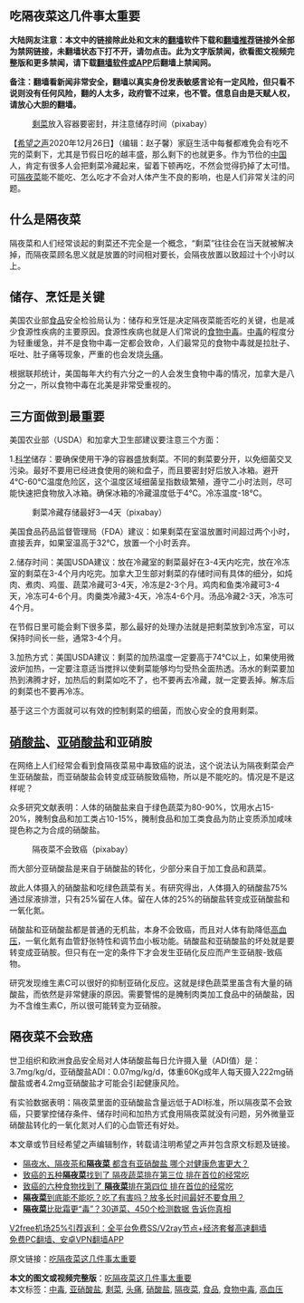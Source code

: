  <h2>吃隔夜菜这几件事太重要</h2> <p class="notice"><b>大陆网友注意：本文中的链接除此处和文末的<a href="https://github.com/bannedbook/fanqiang" >翻墙</a>软件下载和<a href="https://github.com/killgcd/justmysocks/blob/master/README.md">翻墙推荐</a>链接外全部为禁网链接，未翻墙状态下打不开，请勿点击。此为文字版禁闻，欲看图文视频完整版和更多禁闻，请下载<a href="https://github.com/bannedbook/fanqiang">翻墙软件或APP</a>后翻墙上禁闻网。</p><p>备注：翻墙看新闻非常安全，翻墙以真实身份发表敏感言论有一定风险，但只看不说则没有任何风险，翻的人太多，政府管不过来，也不管。信息自由是天赋人权，请放心大胆的翻墙。</b></p>  <div class="entry"> <figure><figcaption><a href="https://www.bannedbook.org/bnews/tag/%E5%89%A9%E8%8F%9C/" class="st_tag internal_tag" rel="tag" title="标签 剩菜 下的日志">剩菜</a>放入容器要密封，并注意储存时间（pixabay）</figcaption></figure> <p>【<span class='wp_keywordlink_affiliate'><a href="https://www.soundofhope.org" title="希望之声" target="_blank">希望之声</a></span>2020年12月26日】（编辑：赵子馨）家庭生活中每餐都难免会有吃不完的菜剩下，尤其是节假日吃的越丰盛，那么剩下的也就更多。作为节俭的<span class='wp_keywordlink_affiliate'><a href="https://www.bannedbook.org/" title="中国" target="_blank">中国</a></span>人，肯定有很多人会把剩菜冷藏起来，留着下顿再吃，不然会觉得扔掉了太可惜。可<a href="https://www.bannedbook.org/bnews/tag/%E9%9A%94%E5%A4%9C%E8%8F%9C/" class="st_tag internal_tag" rel="tag" title="标签 隔夜菜 下的日志">隔夜菜</a>能不能吃、怎么吃才不会对人体产生不良的影响，也是人们非常关注的问题。</p> <h2><strong>什么是隔夜菜</strong></h2> <p>隔夜菜和人们经常谈起的剩菜还不完全是一个概念，“剩菜”往往会在当天就被解决掉，而隔夜菜顾名思义就是放置的时间相对要长，会隔夜放置以致超过十个小时以上。</p> <h2><strong>储存、烹饪是关键</strong></h2> <p>美国农业部<a href="https://www.bannedbook.org/bnews/tag/%e9%a3%9f%e5%93%81/" class="st_tag internal_tag" rel="tag" title="标签 食品 下的日志">食品</a>安全检验局认为：储存和烹饪是决定隔夜菜能否吃的关键，也是减少食源性疾病的主要原因。食源性疾病也就是人们常说的<a href="https://www.bannedbook.org/bnews/tag/%e9%a3%9f%e7%89%a9%e4%b8%ad%e6%af%92/" class="st_tag internal_tag" rel="tag" title="标签 食物中毒 下的日志">食物中毒</a>。<a href="https://www.bannedbook.org/bnews/tag/%E4%B8%AD%E6%AF%92/" class="st_tag internal_tag" rel="tag" title="标签 中毒 下的日志">中毒</a>的程度分为轻重缓急，并不是食物中毒一定都会致命，人们最常见的食物中毒就是拉肚子、呕吐、肚子痛等现象，严重的也会发烧<a href="https://www.bannedbook.org/bnews/tag/%e5%a4%b4%e7%97%9b/" class="st_tag internal_tag" rel="tag" title="标签 头痛 下的日志">头痛</a>。</p> <p>根据联邦统计，美国每年大约有六分之一的人会发生食物中毒的情况，加拿大是八分之一，所以食物中毒在北美是非常受重视的。</p> <h2><strong>三方面做到最重要</strong></h2> <p>美国农业部（USDA）和加拿大卫生部建议要注意三个方面：</p>  <p>1.<span class='wp_keywordlink'><a href="https://www.bannedbook.org/forum11/topic309.html" title="禁片：“科学”的棍子" target="_blank">科学</a></span>储存：要确保使用干净的容器盛放剩菜。不同的剩菜要分开，以免细菌交叉污染。最好不要用已经进食使用的碗和盘子，而且要密封好后放入冰箱。避开4℃-60℃温度危险区，这个温度区域细菌呈指数级繁殖，遵守二小时法则，尽可能快速把食物放入冰箱。确保冰箱的冷藏温度低于4℃。冷冻温度-18℃。</p> <figure><figcaption>剩菜冷藏存储最好3—4天（pixabay）</figcaption></figure> <p>美国食品药品监督管理局（FDA）建议：如果剩菜在室温放置时间超过两个小时，直接丢弃，如果室温高于32℃，放置一个小时丢弃。</p> <p>2.储存时间：美国USDA建议：放在冷藏室的剩菜最好在3-4天内吃完，放在冷冻室的剩菜在3-4个月内吃完。加拿大卫生部对剩菜的存储时间有具体的细分，如炖肉、煮肉、鸡蛋、蔬菜冷藏可3-4天，冷冻是2-3个月。鸡肉和鱼类冷藏可3-4天，冷冻可4-6个月。肉羹类冷藏3-4天，冷冻4-6个月。汤品冷藏2-3天，冷冻可4个月。</p> <p>在节假日里可能会剩下很多菜，那么最好的处理办法就是把剩菜放到冷冻室，可以保持时间长一些，通常3-4个月。</p> <p>3.加热方式：美国USDA建议：剩菜的加热温度一定要高于74℃以上，如果使用微波炉加热，一定要注意适当搅拌以使剩菜能够均匀受热全面热透。汤水的剩菜要加热到沸腾才好，加热后的剩菜如吃不了，也不要再去冷藏，就一定要丢掉。解冻后的剩菜也不要再冷冻。</p>  <p>基于这三个方面就可以有效的控制剩菜的细菌，而放心安全的食用剩菜。</p> <h2><strong><a href="https://www.bannedbook.org/bnews/tag/%E7%A1%9D%E9%85%B8%E7%9B%90/" class="st_tag internal_tag" rel="tag" title="标签 硝酸盐 下的日志">硝酸盐</a>、<a href="https://www.bannedbook.org/bnews/tag/%E4%BA%9A%E7%A1%9D%E9%85%B8%E7%9B%90/" class="st_tag internal_tag" rel="tag" title="标签 亚硝酸盐 下的日志">亚硝酸盐</a>和亚硝胺</strong></h2> <p>在网络上人们经常会看到食隔夜菜易中毒致癌的说法，这个说法认为隔夜剩菜会产生亚硝酸盐，而亚硝酸盐会转变成亚硝胺致癌物，所以是不能吃的。情况是不是这样呢？</p> <p>众多研究文献表明：人体的硝酸盐来自于绿色蔬菜为80-90%，饮用水占15-20%，腌制食品和加工类占10-15%，腌制食品和加工类食品为防止变质添加咸味提色称之为合成的硝酸盐。</p> <figure><figcaption>隔夜菜不会致癌（pixabay）</figcaption></figure> <p>而大部分亚硝酸盐是来自于硝酸盐的转化，少部分来自于加工食品和蔬菜。</p> <p>故此人体摄入的硝酸盐和吃绿色蔬菜有关。有研究得出，人体摄入的硝酸盐75%通过尿液排泄，只有25%留在人体。留在人体的25%的硝酸盐转变成亚硝酸盐和一氧化氮。</p>  <p>硝酸盐和亚硝酸盐都是普通的无机盐，本身不会致癌，而且对人体有助降低<a href="https://www.bannedbook.org/bnews/tag/%e9%ab%98%e8%a1%80%e5%8e%8b/" class="st_tag internal_tag" rel="tag" title="标签 高血压 下的日志">高血压</a>，一氧化氮有血管舒张特性和调节血小板功能。硝酸盐和亚硝酸盐的坏处就是要转变成亚硝胺。但只有在一定的条件下才会发生亚硝化反应而产生亚硝胺-致癌物。</p> <p>研究发现维生素C可以很好的抑制亚硝化反应。这就是绿色蔬菜里虽含有大量的硝酸盐，而依然是非常健康的原因。需要警惕的是腌制肉类加工食品中的硝酸盐，因为不含维生素C，所以很可能转变为亚硝胺。</p> <h2><strong>隔夜菜不会致癌</strong></h2> <p>世卫组织和欧洲食品安全局对人体硝酸盐每日允许摄入量（ADI值）是：3.7mg/kg/d，亚硝酸盐ADI：0.07mg/kg/d，体重60Kg成年人每天摄入222mg硝酸盐或者4.2mg亚硝酸盐才可能会引起健康风险。</p> <p>有实验数据表明：隔夜菜里面的亚硝酸盐含量远低于ADI标准，所以隔夜菜不会致癌，只要掌控储存条件、储存时间和加热方式食用隔夜菜就没有问题，另外微量亚硝酸盐转化的一氧化氮对人们的心血管还有好处。</p> <p>本文章或节目经希望之声编辑制作，转载请注明希望之声并包含原文标题及链接。</p>  <ul class='op-related-articles' title='相关阅读'> <li><a href='https://www.bannedbook.org/bnews/lifebaike/20201227/1455852.html' target='_blank'>隔夜水、隔夜茶和<b>隔夜菜</b> 都含有亚硝酸盐 哪个对健康危害更大？</a></li> <li><a href='https://www.bannedbook.org/bnews/lifebaike/20201113/1430249.html' target='_blank'>致癌的五种<b>隔夜菜</b>找到了 隔夜蔬菜排在第三位 排在首位的经常吃</a></li> <li><a href='https://www.bannedbook.org/bnews/health/20201106/1426673.html' target='_blank'>致癌的六种食物找到了 <b>隔夜菜</b>排在第四位 排在首位的经常吃</a></li> <li><a href='https://www.bannedbook.org/bnews/health/20201027/1420793.html' target='_blank'><b>隔夜菜</b>到底能不能吃？吃了有害吗？放多长时间最好不要食用？</a></li> <li><a href='https://www.bannedbook.org/bnews/health/20201021/1417435.html' target='_blank'><b>隔夜菜</b>比砒霜更“毒”？30道菜、450个检测数据 告诉你真相</a></li> </ul> <p class="texttj"> <a href="https://github.com/bannedbook/fanqiang/wiki/V2ray%E6%9C%BA%E5%9C%BA" target="_blank">V2free机场25%引荐返利：全平台免费SS/V2ray节点+经济套餐高速翻墙</a><br/> <a href="https://github.com/bannedbook/fanqiang/wiki/%E7%A6%81%E9%97%BB%E7%BD%91%E5%AE%89%E5%8D%93%E7%BF%BB%E5%A2%99%E6%96%B0%E9%97%BBAPP" target="_blank">免费PC翻墙、安卓VPN翻墙APP</a></p><p>原文链接：<a class="src_link"  href="https://www.soundofhope.org/post/457555" target="_blank">吃隔夜菜这几件事太重要</a></p><a name='sharetosocial'></a>       <div><b>本文的图文或视频完整版</b>：<a href='https://www.bannedbook.org/bnews/comments/20201227/1455875.html'>吃隔夜菜这几件事太重要</a></div>  </div><!--END ENTRY--> <div class="postfooter"> <div>本文标签：<a href="https://www.bannedbook.org/bnews/tag/%E4%B8%AD%E6%AF%92/" rel="tag">中毒</a>, <a href="https://www.bannedbook.org/bnews/tag/%E4%BA%9A%E7%A1%9D%E9%85%B8%E7%9B%90/" rel="tag">亚硝酸盐</a>, <a href="https://www.bannedbook.org/bnews/tag/%E5%89%A9%E8%8F%9C/" rel="tag">剩菜</a>, <a href="https://www.bannedbook.org/bnews/tag/%e5%a4%b4%e7%97%9b/" rel="tag">头痛</a>, <a href="https://www.bannedbook.org/bnews/tag/%E7%A1%9D%E9%85%B8%E7%9B%90/" rel="tag">硝酸盐</a>, <a href="https://www.bannedbook.org/bnews/tag/%E9%9A%94%E5%A4%9C%E8%8F%9C/" rel="tag">隔夜菜</a>, <a href="https://www.bannedbook.org/bnews/tag/%e9%a3%9f%e5%93%81/" rel="tag">食品</a>, <a href="https://www.bannedbook.org/bnews/tag/%e9%a3%9f%e7%89%a9%e4%b8%ad%e6%af%92/" rel="tag">食物中毒</a>, <a href="https://www.bannedbook.org/bnews/tag/%e9%ab%98%e8%a1%80%e5%8e%8b/" rel="tag">高血压</a></div>  </div><!--END POSTFOOTER--> 